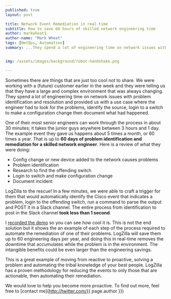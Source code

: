 ```yaml
---
published: true
layout: post

title: Network Event Remediation in real-time
subtitle: How to save 60 hours of skilled network engineering time
author: markwheat1
author-name: "Mark Wheat"
tags: [NetOps, Automation]
summary: ...They spend a lot of engineering time on network issues with problem identification and resolution and provided us with...


img: /assets/images/background/robot-handshake.png

---
```


Sometimes there are things that are just too cool not to share. We were working with a (future) customer earlier in the week and they were telling us that they have a large and complex environment that was always changing. They spend a lot of engineering time on network issues with problem identification and resolution and provided us with a use case where the engineer had to look for the problems, identify the source, login to a switch to make a configuration change then document what had happened.

 One of their most senior engineers can work through the process in about 30 minutes; it takes the junior guys anywhere between 3 hours and 1 day. The example event they gave us happens about 5 times a month, or 60 times a year. That is up to **60 days of problem identification and remediation for a skilled network engineer**. Here is a review of what they were doing:

* Config change or new device added to the network causes problems
* Problem identification
* Research to find the offending switch
* Login to switch and make configuration change
* Document incident

LogZilla to the rescue! In a few minutes, we were able to craft a trigger for them that would automatically identify the Cisco event that indicates a problem, login to the offending switch, run a command to parse the output and POST it in a Slack channel. The entire process from identification to post in the Slack channel **took less than 1 second**. 

 I [recorded the demo](https://youtu.be/eibkn8DN6Tg) so you can see how cool it is. This is not the end solution but it shows the an example of each step of the process required to automate the remediation of one of their problems. LogZilla will save them up to 60 engineering days per year, and doing this in real-time removes the downtime that accumulates while the problem is in the environment. The intangible benefits could be even larger than the engineering savings. 

This is a great example of moving from reactive to proactive, solving a problem and automating the tribal knowledge of your best people. LogZilla has a proven methodology for reducing the events to only those that are actionable, then automating their remediation. 

We would love to help you become more proactive. To find out more, feel free to [contact me](http://twitter.com/{{ page.author }})
